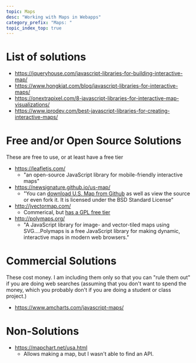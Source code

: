 ```yaml
---
topic: Maps
desc: "Working with Maps in Webapps"
category_prefix: "Maps: "
topic_index_top: true
---
```


# List of solutions

* <https://jqueryhouse.com/javascript-libraries-for-building-interactive-map/>
* <https://www.hongkiat.com/blog/javascript-libraries-for-interactive-maps/>
* <https://onextrapixel.com/8-javascript-libraries-for-interactive-map-visualizations/>
* <https://www.iprodev.com/best-javascript-libraries-for-creating-interactive-maps/>

# Free and/or Open Source Solutions

These are free to use, or at least have a free tier


* <https://leafletjs.com/> 
   * "an open-source JavaScript library for mobile-friendly interactive maps"
* <https://newsignature.github.io/us-map/>
   * "You can [download U.S. Map from Github](https://github.com/NewSignature/us-map) as well as view the source or even fork it. It is licensed under the BSD Standard License"
* <http://jvectormap.com/>
   * Commerical, but [has a GPL free tier](http://jvectormap.com/licenses-and-pricing/)
* <http://polymaps.org/>
   * "A JavaScript library for image- and vector-tiled maps using SVG....Polymaps is a free JavaScript library for making dynamic, interactive maps in modern web browsers."


# Commercial Solutions

These cost money.  I am including them only so that you can "rule them out" if you are doing web searches (assuming that you don't want to spend the money, which you probably don't if you are doing a student or class project.)

* <https://www.amcharts.com/javascript-maps/>

# Non-Solutions

* <https://mapchart.net/usa.html>
   * Allows making a map, but I wasn't able to find an API.  
   
